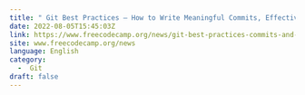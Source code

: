 ```yaml
---
title: " Git Best Practices – How to Write Meaningful Commits, Effective Pull Requests, and Code Reviews "
date: 2022-08-05T15:45:03Z
link: https://www.freecodecamp.org/news/git-best-practices-commits-and-code-reviews/?utm_medium=RSS&utm_source=news.12bit.vn
site: www.freecodecamp.org/news
language: English
category:
  -  Git 
draft: false
---
```

